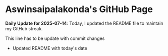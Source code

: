 # Aswinsaipalakonda's GitHub Page



**Daily Update for 2025-07-14**: Today, I updated the README file to maintain my GitHub streak.

This line has to be update with commit changes
 - Updated README with today's date
